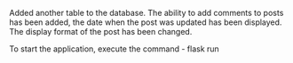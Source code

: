 
Added another table to the database.
The ability to add comments to posts has been added, the date when the post was updated has been displayed. The display format of the post has been changed.



To start the application, execute the command - flask run